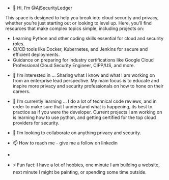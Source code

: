 - 👋 Hi, I’m @AjSecurityLedger


This space is designed to help you break into cloud security and privacy, whether you’re just starting out or looking to level up.
Here, you’ll find resources that make complex topics simple, including projects on:
* Learning Python and other coding skills essential for cloud and security roles.
* CI/CD tools like Docker, Kubernetes, and Jenkins for secure and efficient deployments.
* Guidance on preparing for industry certifications like Google Cloud Professional Cloud Security Engineer, CIPP/US, and more.

- 👀 I’m interested in ...
 Sharing what I know and what I am working on from an enterprise lead perspective. My main focus is to educate and inspire more privacy and security professionals
on how to hone on their careers. 
  
- 🌱 I’m currently learning ...
  I do a lot of technical code reviews, and in order to make sure that I understand what is happening, its best to practice as if you were the developer.
  Current projects I am working on is learning how to use python, and getting certified for the top cloud providers for security.
  
- 💞️ I’m looking to collaborate on anything privacy and security.
- 📫 How to reach me - give me a follow on linkedin 
- 
- ⚡ Fun fact: I have a lot of hobbies, one minute I am building a website, next minute I might be painting, or spending some time outside.

<!---
AjSecurityLedger/AjSecurityLedger is a ✨ special ✨ repository because its `README.md` (this file) appears on your GitHub profile.
You can click the Preview link to take a look at your changes.
--->
